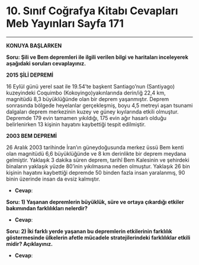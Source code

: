# 10. Sınıf Coğrafya Kitabı Cevapları Meb Yayınları Sayfa 171

---

**KONUYA BAŞLARKEN**

**Soru: Şili ve Bem depremleri ile ilgili verilen bilgi ve haritaları inceleyerek aşağıdaki soruları cevaplayınız.**

**2015 ŞİLİ DEPREMİ**

 16 Eylül günü yerel saat ile 19.54’te başkent Santiago’nun (Santiyago) kuzeyindeki Coquimbo (Kokoyingo)yakınlarında derin/iğ 22,4 km, magnitüdü 8,3 büyüklüğünde olan bir deprem yaşanmıştır. Deprem sonrasında bölgede heyelanlar gerçekleşmiş, boyu 4,5 metreyi aşan tsunami dalgaları deprem merkezinin kuzey ve güney kıyılarında etkili olmuştur. Depremde 179 evin tamamen yıkıldığı, 175 evin ağır hasarlı olduğu belirlenirken 13 kişinin hayatını kaybettiği tespit edilmiştir.

**2003 BEM DEPREMİ**

 26 Aralık 2003 tarihinde İran’ın güneydoğusunda merkez üssü Bem kenti olan magnitüdü 6,6 büyüklüğünde ve 8 km derinlikte bir deprem meydana gelmiştir. Yaklaşık 3 dakika süren deprem, tarihî Bem Kalesinin ve şehirdeki binaların yaklaşık yüzde 80’inin yıkılmasına neden olmuştur. Yaklaşık 26 bin kişinin hayatını kaybettiği depremde 50 binden fazla insan yaralanmış, 90 binin üzerinde insan da evsiz kalmıştır.

-   **Cevap**:

**Soru: 1) Yaşanan depremlerin büyüklük, süre ve ortaya çıkardığı etkiler bakımından farklılıkları nelerdir?**

-   **Cevap**:

**Soru: 2) İki farklı yerde yaşanan bu depremlerin etkilerinin farklılık göstermesinde ülkelerin afetle mücadele stratejilerindeki farklılıklar etkili midir? Açıklayınız.**

-   **Cevap**: